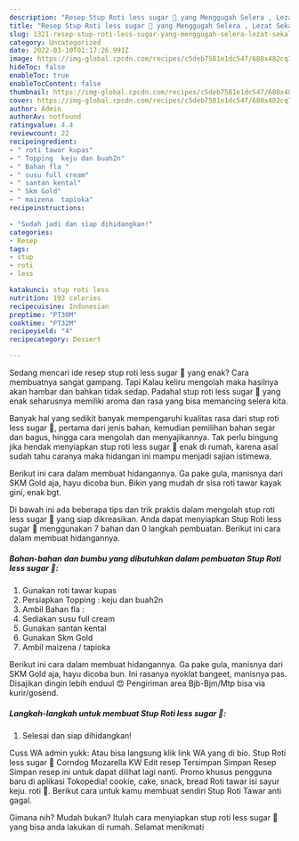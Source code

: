 ```yaml
---
description: "Resep Stup Roti less sugar 🍞 yang Menggugah Selera , Lezat Sekali"
title: "Resep Stup Roti less sugar 🍞 yang Menggugah Selera , Lezat Sekali"
slug: 1321-resep-stup-roti-less-sugar-yang-menggugah-selera-lezat-sekali
category: Uncategorized
date: 2022-03-10T01:17:26.991Z
image: https://img-global.cpcdn.com/recipes/c5deb7581e1dc547/680x482cq70/stup-roti-less-sugar-foto-resep-utama.jpg
hideToc: false
enableToc: true
enableTocContent: false
thumbnail: https://img-global.cpcdn.com/recipes/c5deb7581e1dc547/680x482cq70/stup-roti-less-sugar-foto-resep-utama.jpg
cover: https://img-global.cpcdn.com/recipes/c5deb7581e1dc547/680x482cq70/stup-roti-less-sugar-foto-resep-utama.jpg
author: Admin
authorAv: notfound
ratingvalue: 4.4
reviewcount: 22
recipeingredient:
- " roti tawar kupas"
- " Topping  keju dan buah2n"
- " Bahan fla "
- " susu full cream"
- " santan kental"
- " Skm Gold"
- " maizena  tapioka"
recipeinstructions:

- "Sudah jadi dan siap dihidangkan!"
categories:
- Resep
tags:
- stup
- roti
- less

katakunci: stup roti less 
nutrition: 193 calories
recipecuisine: Indonesian
preptime: "PT30M"
cooktime: "PT32M"
recipeyield: "4"
recipecategory: Dessert

---
```



Sedang mencari ide resep stup roti less sugar 🍞 yang enak? Cara membuatnya sangat gampang. Tapi Kalau keliru mengolah maka hasilnya akan hambar dan bahkan tidak sedap. Padahal stup roti less sugar 🍞 yang enak seharusnya memiliki aroma dan rasa yang bisa memancing selera kita.


Banyak hal yang sedikit banyak mempengaruhi kualitas rasa dari stup roti less sugar 🍞, pertama dari jenis bahan, kemudian pemilihan bahan segar dan bagus, hingga cara mengolah dan menyajikannya. Tak perlu bingung jika hendak menyiapkan stup roti less sugar 🍞 enak di rumah, karena asal sudah tahu caranya maka hidangan ini mampu menjadi sajian istimewa.

Berikut ini cara dalam membuat hidangannya. Ga pake gula, manisnya dari SKM Gold aja, hayu dicoba bun. Bikin yang mudah dr sisa roti tawar kayak gini, enak bgt.


Di bawah ini ada beberapa tips dan trik praktis dalam mengolah stup roti less sugar 🍞 yang siap dikreasikan. Anda dapat menyiapkan Stup Roti less sugar 🍞 menggunakan 7 bahan dan 0 langkah pembuatan. Berikut ini cara dalam membuat hidangannya.

<!--inarticleads1-->

##### Bahan-bahan dan bumbu yang dibutuhkan dalam pembuatan Stup Roti less sugar 🍞:

1. Gunakan  roti tawar kupas
1. Persiapkan  Topping : keju dan buah2n
1. Ambil  Bahan fla :
1. Sediakan  susu full cream
1. Gunakan  santan kental
1. Gunakan  Skm Gold
1. Ambil  maizena / tapioka


Berikut ini cara dalam membuat hidangannya. Ga pake gula, manisnya dari SKM Gold aja, hayu dicoba bun. Ini rasanya nyoklat bangeet, manisnya pas. Disajikan dingin lebih enduul 😍 Pengiriman area Bjb-Bjm/Mtp bisa via kurir/gosend. 

<!--inarticleads2-->

##### Langkah-langkah untuk membuat Stup Roti less sugar 🍞:


1. Selesai dan siap dihidangkan!

Cuss WA admin yukk: Atau bisa langsung klik link WA yang di bio. Stup Roti less sugar 🍞 Corndog Mozarella KW Edit resep Tersimpan Simpan Resep Simpan resep ini untuk dapat dilihat lagi nanti. Promo khusus pengguna baru di aplikasi Tokopedia! cookie, cake, snack, bread Roti tawar isi sayur keju. roti 🍞. Berikut cara untuk kamu membuat sendiri Stup Roti Tawar anti gagal. 

Gimana nih? Mudah bukan? Itulah cara menyiapkan stup roti less sugar 🍞 yang bisa anda lakukan di rumah. Selamat menikmati
